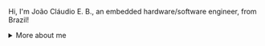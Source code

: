 Hi, I'm João Cláudio E. B., an embedded hardware/software engineer, from Brazil!

<details>
<summary>
  More about me
</summary>

## Quick overview

### GitHub stats 
<div align="center">
  <a href="https://github.com/joaoclaudioeb">
  <img height="180em" src="https://github-readme-stats.vercel.app/api?username=joaoclaudioeb&show_icons=true&theme=transparent&include_all_commits=true&count_private=true"/>
  <img height="180em" src="https://github-readme-stats.vercel.app/api/top-langs/?username=joaoclaudioeb&layout=compact&langs_count=7&theme=transparent"/>
</div>

### Professional engagements

I am currently pursuing a Master's degree in Electrical Engineering, specializing in Embedded Systems, at the Federal University of Santa Catarina (UFSC). As a proud member of [SpaceLab](https://github.com/spacelab-ufsc), I'm actively engaged in developing firmware (primarily in C/C++) and hardware tailored for CubeSats. Specifically, I'm contributing to the advancement of the [FloripaSat-2 platform](https://ieeexplore.ieee.org/document/10078027), a pivotal project slated for deployment in various SpaceLab missions. Additionally, I'm actively involved in shaping and creating novel platforms for future endeavors.

